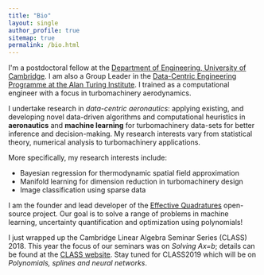 ```yaml
---
title: "Bio"
layout: single
author_profile: true
sitemap: true
permalink: /bio.html
---
```

I'm a postdoctoral fellow at the [Department of Engineering, University of Cambridge](http://www.eng.cam.ac.uk). I am also a Group Leader in the [Data-Centric Engineering Programme at the Alan Turing Institute](https://www.turing.ac.uk/research/research-programmes/data-centric-engineering). I trained as a computational engineer with a focus in turbomachinery aerodynamics.

I undertake research in *data-centric aeronautics*: applying existing, and developing novel data-driven algorithms and computational heuristics in **aeronautics** and **machine learning** for turbomachinery data-sets for better inference and decision-making. My research interests vary from statistical theory, numerical analysis to turbomachinery applications.

More specifically, my research interests include:
- Bayesian regression for thermodynamic spatial field approximation
- Manifold learning for dimension reduction in turbomachinery design
- Image classification using sparse data

I am the founder and lead developer of the [Effective Quadratures](https://www.effective-quadratures.org) open-source project. Our goal is to  solve a range of problems in machine learning, uncertainty quantification and optimization using polynomials!

I just wrapped up the Cambridge Linear Algebra Seminar Series (CLASS) 2018. This year the focus of our seminars was on *Solving Ax=b*; details can be found at the [CLASS website](https://www.cambridge-class.org). Stay tuned for CLASS2019 which will be on *Polynomials, splines and neural networks*.
